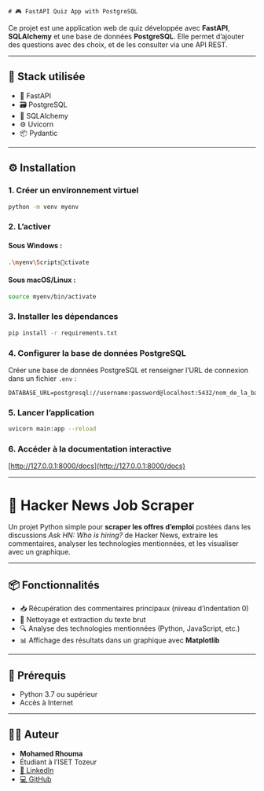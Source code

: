     # 🎮 FastAPI Quiz App with PostgreSQL

Ce projet est une application web de quiz développée avec **FastAPI**, **SQLAlchemy** et une base de données **PostgreSQL**. Elle permet d’ajouter des questions avec des choix, et de les consulter via une API REST.

---

## 🚀 Stack utilisée

- 🔧 FastAPI  
- 🗃️ PostgreSQL  
- 🧠 SQLAlchemy  
- ⚙️ Uvicorn  
- 📦 Pydantic  

---

## ⚙️ Installation

### 1. Créer un environnement virtuel

```bash
python -m venv myenv
```

### 2. L’activer

#### Sous Windows :
```bash
.\myenv\Scriptsctivate
```

#### Sous macOS/Linux :
```bash
source myenv/bin/activate
```

### 3. Installer les dépendances

```bash
pip install -r requirements.txt
```

### 4. Configurer la base de données PostgreSQL

Créer une base de données PostgreSQL et renseigner l’URL de connexion dans un fichier `.env` :

```
DATABASE_URL=postgresql://username:password@localhost:5432/nom_de_la_base
```

### 5. Lancer l’application

```bash
uvicorn main:app --reload
```

### 6. Accéder à la documentation interactive

[http://127.0.0.1:8000/docs](http://127.0.0.1:8000/docs)

---

# 📄 Hacker News Job Scraper

Un projet Python simple pour **scraper les offres d’emploi** postées dans les discussions *Ask HN: Who is hiring?* de Hacker News, extraire les commentaires, analyser les technologies mentionnées, et les visualiser avec un graphique.

---

## 📦 Fonctionnalités

- 📥 Récupération des commentaires principaux (niveau d’indentation 0)  
- 🧹 Nettoyage et extraction du texte brut  
- 🔍 Analyse des technologies mentionnées (Python, JavaScript, etc.)  
- 📊 Affichage des résultats dans un graphique avec **Matplotlib**

---

## 🧰 Prérequis

- Python 3.7 ou supérieur  
- Accès à Internet

---

## 👨‍💻 Auteur

- **Mohamed Rhouma**  
- Étudiant à l’ISET Tozeur  
- [🔗 LinkedIn](https://www.linkedin.com/in/rhouma-mohamed-6291b02b4)  
- [💻 GitHub](https://github.com/medrhouma)

    
